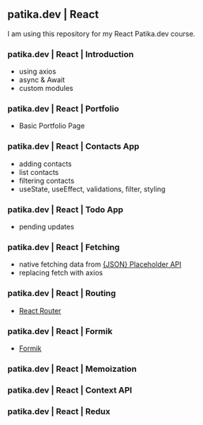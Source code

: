 ## patika.dev | React

I am using this repository for my React Patika.dev course.

### patika.dev | React | Introduction

* using axios
* async & Await
* custom modules

### patika.dev | React | Portfolio
* Basic Portfolio Page

### patika.dev | React | Contacts App
* adding contacts
* list contacts
* filtering contacts
* useState, useEffect, validations, filter, styling

### patika.dev | React | Todo App

* pending updates

### patika.dev | React | Fetching

* native fetching data from [{JSON} Placeholder API](https://jsonplaceholder.typicode.com/)
* replacing fetch with axios

### patika.dev | React | Routing

* [React Router](https://reactrouter.com/en/main/getting-started/overview)

### patika.dev | React | Formik

* [Formik](https://formik.org/docs/overview)

### patika.dev | React | Memoization

### patika.dev | React | Context API


### patika.dev | React | Redux